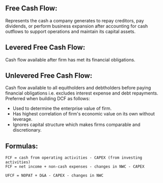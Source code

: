 ## Free Cash Flow:
Represents the cash a company generates to repay creditors, pay dividends, or perform business expansion after accounting for cash outflows to support operations and maintain its capital assets.

## Levered Free Cash Flow:
Cash flow available after firm has met its financial obligations.

## Unlevered Free Cash Flow:
Cash flow available to all equitholders and debtholders before paying financial obligations i.e. excludes interest expense and debt repayments. Preferred when building DCF as follows:
- Used to determine the enterprise value of firm.
- Has highest correlation of firm's economic value on its own without leverage.
- Ignores capital structure which makes firms comparable and discretionary. 

## Formulas:
```
FCF = cash from operating activities - CAPEX (from investing activities)
FCF = net income + non-cash expenses - changes in NWC - CAPEX

UFCF = NOPAT + D&A - CAPEX - changes in NWC
```
